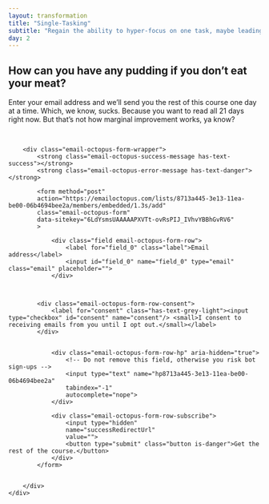 ```yaml
---
layout: transformation
title: "Single-Tasking"
subtitle: "Regain the ability to hyper-focus on one task, maybe leading to complex and even life-altering deep thought. Or maybe not?"
day: 2
---
```



<link rel="stylesheet" href="https://emailoctopus.com/bundles/emailoctopuslist/css/formEmbed.css">

<div class="too-soon"><span class="icon"><i class="fas fa-lock fa-lg"></i></span>
    <div>
        <h2>How can you have any pudding if you don’t eat your meat?</h2>
        <p>Enter your email address and we’ll send you the rest of this course one day at a time. Which, we know, sucks. Because you want to read all 21 days right now. But that’s not how marginal improvement works, ya know?</p>
        <p>&nbsp;</p>

        <div class="email-octopus-form-wrapper">    
            <strong class="email-octopus-success-message has-text-success"></strong>
            <strong class="email-octopus-error-message has-text-danger"></strong>

            <form method="post"
            action="https://emailoctopus.com/lists/8713a445-3e13-11ea-be00-06b4694bee2a/members/embedded/1.3s/add"
            class="email-octopus-form"
            data-sitekey="6LdYsmsUAAAAAPXVTt-ovRsPIJ_IVhvYBBhGvRV6"
            >
                
                <div class="field email-octopus-form-row">
                    <label for="field_0" class="label">Email address</label>
                    <input id="field_0" name="field_0" type="email" class="email" placeholder="">
                </div>


                
            <div class="email-octopus-form-row-consent">                
                <label for="consent" class="has-text-grey-light"><input type="checkbox" id="consent" name="consent"/> <small>I consent to receiving emails from you until I opt out.</small></label>
            </div>


                <div class="email-octopus-form-row-hp" aria-hidden="true">
                    <!-- Do not remove this field, otherwise you risk bot sign-ups -->
                    <input type="text" name="hp8713a445-3e13-11ea-be00-06b4694bee2a"
                    tabindex="-1"
                    autocomplete="nope">
                </div>

                <div class="email-octopus-form-row-subscribe">
                    <input type="hidden"
                    name="successRedirectUrl"
                    value="">
                    <button type="submit" class="button is-danger">Get the rest of the course.</button>
                </div>
            </form>

            
        </div>
    </div>
</div>


<script src="https://ajax.googleapis.com/ajax/libs/jquery/3.0.0/jquery.min.js"></script>
<script src="https://emailoctopus.com/bundles/emailoctopuslist/js/1.4/recaptcha.js"></script>
<script src="https://emailoctopus.com/bundles/emailoctopuslist/js/1.4/formEmbed.js"></script>